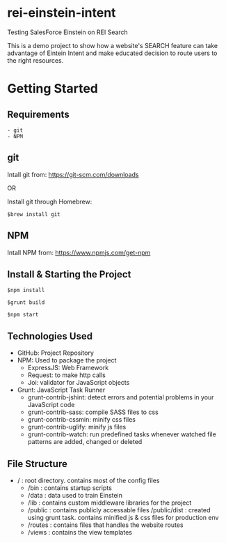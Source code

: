 # rei-einstein-intent
Testing SalesForce Einstein on REI Search

This is a demo project to show how a website's SEARCH feature can take advantage of Eintein Intent and make educated decision to route users to the right resources.

# Getting Started
## Requirements
	- git
	- NPM

## git

Intall git from: https://git-scm.com/downloads

OR

Install git through Homebrew:

`$brew install git`


## NPM

Intall NPM from: https://www.npmjs.com/get-npm


## Install & Starting the Project

`$npm install`

`$grunt build`

`$npm start`


## Technologies Used
- GitHub: Project Repository
- NPM: Used to package the project
	- ExpressJS: Web Framework
	- Request: to make http calls
	- Joi: validator for JavaScript objects
- Grunt: JavaScript Task Runner
	- grunt-contrib-jshint: detect errors and potential problems in your JavaScript code
	- grunt-contrib-sass: compile SASS files to css
	- grunt-contrib-cssmin: minify css files
	- grunt-contrib-uglify: minify js files
	- grunt-contrib-watch: run predefined tasks whenever watched file patterns are added, changed or deleted

## File Structure

- / : root directory. contains most of the config files
	- /bin : contains startup scripts
	- /data : data used to train Einstein
	- /lib : contains custom middleware libraries for the project
	- /public : contains publicly accessable files 
		/public/dist : created using grunt task. contains minified js & css files for production env
	- /routes : contains files that handles the website routes
	- /views : contains the view templates